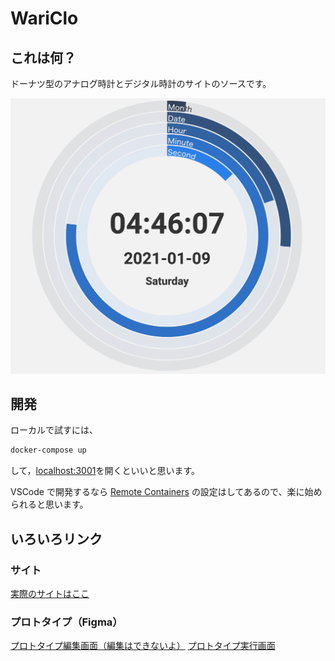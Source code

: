 # WariClo

## これは何？

ドーナツ型のアナログ時計とデジタル時計のサイトのソースです。

![サイトイメージ](./img/clock.png)

## 開発

ローカルで試すには、

```sh
docker-compose up
```

して，[localhost:3001](http://localhost:3001/)を開くといいと思います。

VSCode で開発するなら [Remote Containers](https://code.visualstudio.com/docs/remote/containers) の設定はしてあるので、楽に始められると思います。

## いろいろリンク

### サイト

[実際のサイトはここ](https://wariclo.nimon.dev/)

### プロトタイプ（Figma）

[プロトタイプ編集画面（編集はできないよ）](https://www.figma.com/file/zl0ihnkAH6VYWpeUDUBd3e/PC?node-id=0%3A1)
[プロトタイプ実行画面](https://www.figma.com/proto/zl0ihnkAH6VYWpeUDUBd3e/PC?node-id=53%3A1836&scaling=min-zoom)
